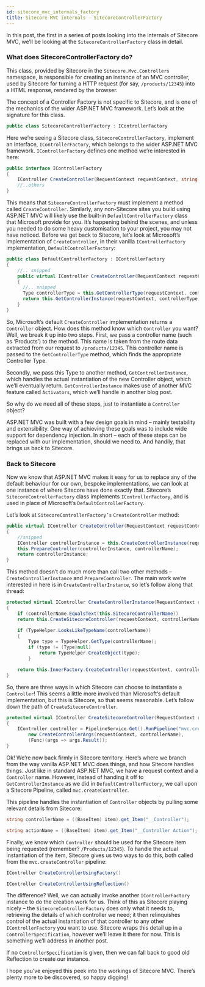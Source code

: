 ```yaml
---
id: sitecore_mvc_internals_factory
title: Sitecore MVC internals - SitecoreControllerFactory
---
```


In this post, the first in a series of posts looking into the internals of Sitecore MVC, we’ll be looking at the `SitecoreControllerFactory` class in detail.

### What does SitecoreControllerFactory do?

This class, provided by Sitecore in the `Sitecore.Mvc.Controllers` namespace, is responsible for creating an instance of an MVC controller, used by Sitecore for turning a HTTP request (for say, `/products/12345`) into a HTML response, rendered by the browser.

The concept of a Controller Factory is not specific to Sitecore, and is one of the mechanics of the wider ASP.NET MVC framework. Let’s look at the signature for this class.

```csharp
public class SitecoreControllerFactory : IControllerFactory
```

Here we’re seeing a Sitecore class, `SitecoreControllerFactory`, implement an interface, `IControllerFactory`, which belongs to the wider ASP.NET MVC framework. `IControllerFactory` defines one method we’re interested in here:

```csharp
public interface IControllerFactory
{
    IController CreateController(RequestContext requestContext, string controllerName);
    //..others
}
```

This means that `SitecoreControllerFactory` must implement a method called `CreateController`. Similarly, any non-Sitecore sites you build using ASP.NET MVC will likely use the built-in `DefaultControllerFactory` class that Microsoft provide for you. It’s happening behind the scenes, and unless you needed to do some heavy customisation to your project, you may not have noticed. Before we get back to Sitecore, let’s look at Microsoft’s implementation of `CreateController`, in their vanilla `IControllerFactory` implementation, `DefaultControllerFactory`:

```csharp
public class DefaultControllerFactory : IControllerFactory
{
    //.. snipped
    public virtual IController CreateController(RequestContext requestContext, string controllerName)
    {
      //.. snipped
      Type controllerType = this.GetControllerType(requestContext, controllerName);
      return this.GetControllerInstance(requestContext, controllerType); 
    }
}
```

So, Microsoft’s default `CreateController` implementation returns a `Controller` object. How does this method know which `Controller` you want? Well, we break it up into two steps. First, we pass a controller name (such as ‘Products’) to the method. This name is taken from the route data extracted from our request to `/products/12345`. This controller name is passed to the `GetControllerType` method, which finds the appropriate Controller Type.

Secondly, we pass this Type to another method, `GetControllerInstance`, which handles the actual instantiation of the new Controller object, which we’ll eventually return. `GetControllerInstance` makes use of another MVC feature called `Activators`, which we’ll handle in another blog post.

So why do we need all of these steps, just to instantiate a `Controller` object?

ASP.NET MVC was built with a few design goals in mind – mainly testability and extensibility. One way of achieving these goals was to include wide support for dependency injection. In short – each of these steps can be replaced with our implementation, should we need to. And handily, that brings us back to Sitecore.

### Back to Sitecore

Now we know that ASP.NET MVC makes it easy for us to replace any of the default behaviour for our own, bespoke implementations, we can look at one instance of where Sitecore have done exactly that. Sitecore’s `SitecoreControllerFactory` class implements `IControllerFactory`, and is used in place of Microsoft’s `DefaultControllerFactory`.

Let’s look at `SitecoreControllerFactory’s` `CreateController` method:

```csharp
public virtual IController CreateController(RequestContext requestContext, string controllerName)
{
    //snipped
    IController controllerInstance = this.CreateControllerInstance(requestContext, controllerName);
    this.PrepareController(controllerInstance, controllerName);
    return controllerInstance;
}
```

This method doesn’t do much more than call two other methods – `CreateControllerInstance` and `PrepareController`. The main work we’re interested in here is in `CreateControllerInstance`, so let’s follow along that thread:

```csharp
protected virtual IController CreateControllerInstance(RequestContext requestContext, string controllerName)
{
    if (controllerName.EqualsText(this.SitecoreControllerName))
    return this.CreateSitecoreController(requestContext, controllerName);

    if (TypeHelper.LooksLikeTypeName(controllerName))
    {
        Type type = TypeHelper.GetType(controllerName);
        if (type != (Type)null)
            return TypeHelper.CreateObject(type);
        }

    return this.InnerFactory.CreateController(requestContext, controllerName);
}
```

So, there are three ways in which Sitecore can choose to instantiate a `Controller`! This seems a little more involved than Microsoft’s default implementation, but this is Sitecore, so that seems reasonable. Let’s follow down the path of `CreateSitecoreController`.

```csharp
protected virtual IController CreateSitecoreController(RequestContext requestContext, string controllerName)
{
    IController controller = PipelineService.Get().RunPipeline("mvc.createController", 
        new CreateControllerArgs(requestContext, controllerName), 
        (Func)(args => args.Result));
}
```

Ok! We’re now back firmly in Sitecore territory. Here’s where we branch from the way vanilla ASP.NET MVC does things, and how Sitecore handles things. Just like in standard ASP.NET MVC, we have a request context and a `Controller` name. However, instead of handing it off to `GetControllerInstance` as we did in `DefaultControllerFactory`, we call upon a Sitecore Pipeline, called `mvc.createController`.

This pipeline handles the instantiation of `Controller` objects by pulling some relevant details from Sitecore:

```csharp
string controllerName = ((BaseItem) item).get_Item("__Controller");

string actionName = ((BaseItem) item).get_Item("__Controller Action");
```


Finally, we know which `Controller` should be used for the Sitecore item being requested (remember? `/Products/12345`). To handle the actual instantiation of the item, Sitecore gives us two ways to do this, both called from the `mvc.createController` pipeline:

```csharp
IController CreateControllerUsingFactory()

IController CreateControllerUsingReflection()
```

The difference? Well, we can actually invoke another `IControllerFactory` instance to do the creation work for us. Think of this as Sitecore playing nicely – the `SitecoreControllerFactory` does only what it needs to, retrieving the details of which controller we need; it then relinquishes control of the actual instantiation of that controller to any other `IControllerFactory` you want to use. Sitecore wraps this detail up in a `ControllerSpecification`, however we’ll leave it there for now. This is something we’ll address in another post.

If no `ControllerSpecification` is given, then we can fall back to good old Reflection to create our instance.

I hope you’ve enjoyed this peek into the workings of Sitecore MVC. There’s plenty more to be discovered, so happy digging!